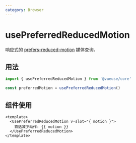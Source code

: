 ```yaml
---
category: Browser
---
```


# usePreferredReducedMotion

响应式的 [prefers-reduced-motion](https://developer.mozilla.org/en-US/docs/Web/CSS/@media/prefers-reduced-motion) 媒体查询。

## 用法

```ts
import { usePreferredReducedMotion } from '@vueuse/core'

const preferredMotion = usePreferredReducedMotion()
```

## 组件使用

```vue
<template>
  <UsePreferredReducedMotion v-slot="{ motion }">
    首选减少动作: {{ motion }}
  </UsePreferredReducedMotion>
</template>
```
